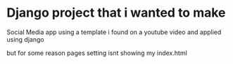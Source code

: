 #  Django project that i wanted to make
Social Media app using a template i found on a youtube video and applied using django

but for some reason pages setting isnt showing my index.html
